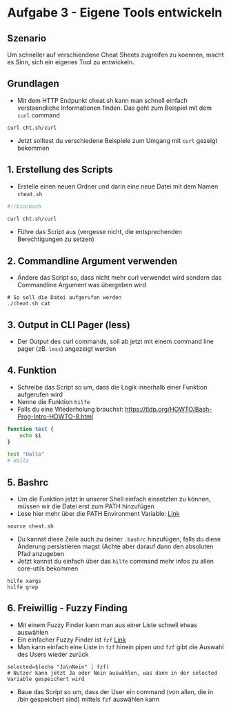 # Aufgabe 3 - Eigene Tools entwickeln

## Szenario

Um schneller auf verschiendene Cheat Sheets zugreifen zu koennen, macht es Sinn, sich ein eigenes Tool zu entwickeln.

## Grundlagen

- Mit dem HTTP Endpunkt cheat.sh kann man schnell einfach verstaendliche Informationen finden. Das geht zum Beispiel mit dem `curl` command

```
curl cht.sh/curl
```

- Jetzt solltest du verschiedene Beispiele zum Umgang mit `curl` gezeigt bekommen

## 1. Erstellung des Scripts

- Erstelle einen neuen Ordner und darin eine neue Datei mit dem Namen `cheat.sh`

```bash
#!/bin/bash

curl cht.sh/curl
```

- Führe das Script aus (vergesse nicht, die entsprechenden Berechtigungen zu setzen)

## 2. Commandline Argument verwenden

- Ändere das Script so, dass nicht mehr curl verwendet wird sondern das Commandline Argument was übergeben wird

```
# So soll die Datei aufgerufen werden
./cheat.sh cat
```

## 3. Output in CLI Pager (less)

- Der Output des curl commands, soll ab jetzt mit einem command line pager (zB. `less`) angezeigt werden

## 4. Funktion

- Schreibe das Script so um, dass die Logik innerhalb einer Funktion aufgerufen wird
- Nenne die Funktion `hilfe`
- Falls du eine Wiederholung brauchst: https://tldp.org/HOWTO/Bash-Prog-Intro-HOWTO-8.html

```bash
function test {
    echo $1
}

test "Hallo"
# Hallo
```

## 5. Bashrc

- Um die Funktion jetzt in unserer Shell einfach einsetzten zu können, müssen wir die Datei erst zum PATH hinzufügen
- Lese hier mehr über die PATH Environment Variable: [Link](https://www.baeldung.com/linux/path-variable#:~:text=The%20PATH%20variable%20is%20an,path%20when%20running%20a%20command.&text=Linux%20traverses%20the%20colon%2Dseparated,order%20until%20finding%20an%20executable)
```
source cheat.sh
```
- Du kannst diese Zeile auch zu deiner `.bashrc` hinzufügen, falls du diese Änderung persistieren magst (Achte aber darauf dann den absoluten Pfad anzugeben
- Jetzt kannst du einfach über das `hilfe` command mehr infos zu allen core-utils bekommen

```
hilfe xargs
hilfe grep
```

## 6. Freiwillig - Fuzzy Finding

- Mit einem Fuzzy Finder kann man aus einer Liste schnell etwas auswählen
- Ein einfacher Fuzzy Finder ist `fzf` [Link](https://github.com/junegunn/fzf)
- Man kann einfach eine Liste in `fzf` hinein pipen und `fzf` gibt die Auswahl des Users wieder zurück

```
selected=$(echo "Ja\nNein" | fzf)
# Nutzer kann jetzt Ja oder Nein auswählen, was dann in der selected Variable gespeichert wird
```

- Baue das Script so um, dass der User ein command (von allen, die in /bin gespeichert sind) mittels `fzf` auswählen kann


